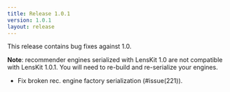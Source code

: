 ```yaml
---
title: Release 1.0.1
version: 1.0.1
layout: release
---
```


This release contains bug fixes against 1.0.
  
**Note**: recommender engines serialized with LensKit 1.0 are not compatible with
LensKit 1.0.1. You will need to re-build and re-serialize your engines.

-   Fix broken rec. engine factory serialization (#issue(221)).

